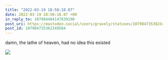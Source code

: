 ```yaml
---
title: "2022-03-19 18:58:18.87"
date: 2022-03-19 18:58:18.87 +00
in_reply_to: 107984484147839190
post_uri: https://mastodon.social/users/gravely/statuses/107984735362349584
post_id: 107984735362349584
---
```

damn, the lathe of heaven, had no idea this existed


![](/images/107984735276938686.jpg)


